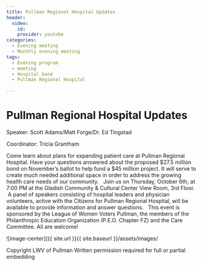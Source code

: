 ```yaml
---
title: Pullman Regional Hospital Updates
header:
  video:
    id:
    provider: youtube
categories:
  - Evening meeting
  - Monthly evening meeting
tags:
  - Evening program
  - meeting
  - Hospital bond
  - Pullman Regional Hospital
  
---
```

  
  # Pullman Regional Hospital Updates
  Speaker: Scott Adams/Matt Forge/Dr. Ed Tingstad
  
  Coordinator: Tricia Grantham
  
  Come learn about plans for expanding patient care at Pullman Regional Hospital. Have your questions answered about the proposed $27.5 million bond on November’s ballot to help fund a $45 million project. It will serve to create much needed additional space in order to address the growing health care needs of our community.
 
Join us on Thursday, October 6th, at 7:00 PM at the Gladish Community & Cultural Center View Room, 3rd Floor.  A panel of speakers consisting of hospital leaders and physician volunteers, active with the Citizens for Pullman Regional Hospital, will be available to provide information and answer questions.
 
This event is sponsored by the League of Women Voters Pullman, the members of the Philanthropic Education Organization (P.E.O. Chapter FZ) and the Care Committee. All are welcome!
  
  ![image-center]({{ site.url }}{{ site.baseurl }}/assets/images/
  
Copyright LWV of Pullman
Written permission required for full or partial embedding

<!---change the title to whatever you want the post to be titled
change the ID out to the end of the youtube link https://youtu.be/r61ARK4Qv9c -->

